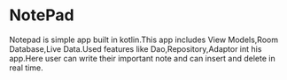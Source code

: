 # NotePad
Notepad is simple app built in kotlin.This app includes View Models,Room Database,Live Data.Used features like Dao,Repository,Adaptor int his app.Here user can write their important note and can insert and delete in real time.
